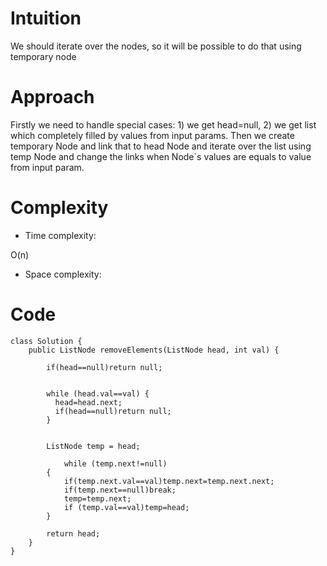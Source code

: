 # Intuition
<!-- Describe your first thoughts on how to solve this problem. -->
We should iterate over the nodes, so it will be possible to do that using temporary node
# Approach
<!-- Describe your approach to solving the problem. -->
Firstly we need to handle special cases: 1) we get head=null, 2) we get list which completely filled by values from input params. Then we create temporary Node and link that to head Node and iterate over the list using temp Node and change the links when Node`s values are equals to value from input param.
# Complexity
- Time complexity:
<!-- Add your time complexity here, e.g. $$O(n)$$ -->
O(n)
- Space complexity:
<!-- Add your space complexity here, e.g. $$O(n)$$ -->

# Code
```
class Solution {
    public ListNode removeElements(ListNode head, int val) {

        if(head==null)return null;


        while (head.val==val) {
          head=head.next;
          if(head==null)return null;
        }


        ListNode temp = head;

            while (temp.next!=null)
        {
            if(temp.next.val==val)temp.next=temp.next.next;
            if(temp.next==null)break;
            temp=temp.next;
            if (temp.val==val)temp=head;
        }

        return head;
    }
}

```
